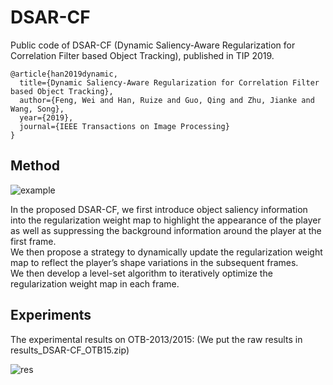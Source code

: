 # DSAR-CF
Public code of DSAR-CF (Dynamic Saliency-Aware Regularization for Correlation Filter based Object Tracking), published in TIP 2019.
```
@article{han2019dynamic,
  title={Dynamic Saliency-Aware Regularization for Correlation Filter based Object Tracking}, 
  author={Feng, Wei and Han, Ruize and Guo, Qing and Zhu, Jianke and Wang, Song},  
  year={2019},  
  journal={IEEE Transactions on Image Processing}
}
```

## Method

![example](https://github.com/HanRuize/DSAR-CF/blob/master/figs/example.png)

In the proposed DSAR-CF, we first introduce object saliency information into the regularization weight map to highlight the appearance of the player as well as suppressing the background information around the player at the first frame.  
We then propose a strategy to dynamically update the regularization weight map to reflect the player’s shape variations in the subsequent frames.  
We then develop a level-set algorithm to iteratively optimize the regularization weight map in each frame. 

## Experiments
The experimental results on OTB-2013/2015: (We put the raw results in results_DSAR-CF_OTB15.zip)  

![res](https://github.com/HanRuize/DSAR-CF/blob/master/figs/res.png)

